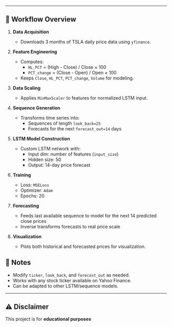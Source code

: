 
---

## 🚀 Workflow Overview

1. **Data Acquisition**
   - Downloads 3 months of TSLA daily price data using `yfinance`.

2. **Feature Engineering**
   - Computes:
     - `HL_PCT` = (High - Close) / Close × 100
     - `PCT_change` = (Close - Open) / Open × 100
   - Keeps `Close`, `HL_PCT`, `PCT_change`, `Volume` for modeling.

3. **Data Scaling**
   - Applies `MinMaxScaler` to features for normalized LSTM input.

4. **Sequence Generation**
   - Transforms time series into:
     - Sequences of length `look_back=25`
     - Forecasts for the next `forecast_out=14` days

5. **LSTM Model Construction**
   - Custom LSTM network with:
     - Input dim: number of features (`input_size`)
     - Hidden size: 50
     - Output: 14-day price forecast

6. **Training**
   - Loss: `MSELoss`
   - Optimizer: `Adam`
   - Epochs: 20

7. **Forecasting**
   - Feeds last available sequence to model for the next 14 predicted close prices
   - Inverse transforms forecasts to real price scale

8. **Visualization**
   - Plots both historical and forecasted prices for visualization.

## 📝 Notes

- Modify `ticker`, `look_back`, and `forecast_out` as needed.
- Works with any stock ticker available on Yahoo Finance.
- Can be adapted to other LSTM/sequence models.

---

## ⚠️ Disclaimer

This project is for **educational purposes**


